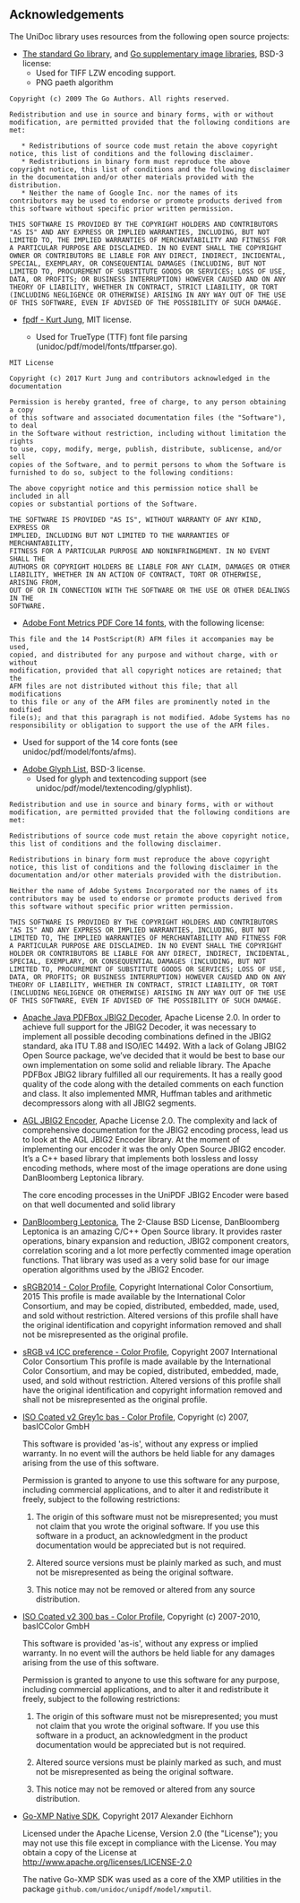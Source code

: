 Acknowledgements
----------------

The UniDoc library uses resources from the following open source projects:

* [The standard Go library](https://golang.org/pkg/#stdlib), 
and [Go supplementary image libraries](https://godoc.org/golang.org/x/image/tiff/lzw), BSD-3 license:
  - Used for TIFF LZW encoding support.
  - PNG paeth algorithm
  
```
Copyright (c) 2009 The Go Authors. All rights reserved.

Redistribution and use in source and binary forms, with or without
modification, are permitted provided that the following conditions are
met:

   * Redistributions of source code must retain the above copyright
notice, this list of conditions and the following disclaimer.
   * Redistributions in binary form must reproduce the above
copyright notice, this list of conditions and the following disclaimer
in the documentation and/or other materials provided with the
distribution.
   * Neither the name of Google Inc. nor the names of its
contributors may be used to endorse or promote products derived from
this software without specific prior written permission.

THIS SOFTWARE IS PROVIDED BY THE COPYRIGHT HOLDERS AND CONTRIBUTORS
"AS IS" AND ANY EXPRESS OR IMPLIED WARRANTIES, INCLUDING, BUT NOT
LIMITED TO, THE IMPLIED WARRANTIES OF MERCHANTABILITY AND FITNESS FOR
A PARTICULAR PURPOSE ARE DISCLAIMED. IN NO EVENT SHALL THE COPYRIGHT
OWNER OR CONTRIBUTORS BE LIABLE FOR ANY DIRECT, INDIRECT, INCIDENTAL,
SPECIAL, EXEMPLARY, OR CONSEQUENTIAL DAMAGES (INCLUDING, BUT NOT
LIMITED TO, PROCUREMENT OF SUBSTITUTE GOODS OR SERVICES; LOSS OF USE,
DATA, OR PROFITS; OR BUSINESS INTERRUPTION) HOWEVER CAUSED AND ON ANY
THEORY OF LIABILITY, WHETHER IN CONTRACT, STRICT LIABILITY, OR TORT
(INCLUDING NEGLIGENCE OR OTHERWISE) ARISING IN ANY WAY OUT OF THE USE
OF THIS SOFTWARE, EVEN IF ADVISED OF THE POSSIBILITY OF SUCH DAMAGE.
```


* [fpdf - Kurt Jung](https://github.com/jung-kurt/gofpdf), MIT license.

  - Used for TrueType (TTF) font file parsing (unidoc/pdf/model/fonts/ttfparser.go).
```
MIT License

Copyright (c) 2017 Kurt Jung and contributors acknowledged in the documentation

Permission is hereby granted, free of charge, to any person obtaining a copy
of this software and associated documentation files (the "Software"), to deal
in the Software without restriction, including without limitation the rights
to use, copy, modify, merge, publish, distribute, sublicense, and/or sell
copies of the Software, and to permit persons to whom the Software is
furnished to do so, subject to the following conditions:

The above copyright notice and this permission notice shall be included in all
copies or substantial portions of the Software.

THE SOFTWARE IS PROVIDED "AS IS", WITHOUT WARRANTY OF ANY KIND, EXPRESS OR
IMPLIED, INCLUDING BUT NOT LIMITED TO THE WARRANTIES OF MERCHANTABILITY,
FITNESS FOR A PARTICULAR PURPOSE AND NONINFRINGEMENT. IN NO EVENT SHALL THE
AUTHORS OR COPYRIGHT HOLDERS BE LIABLE FOR ANY CLAIM, DAMAGES OR OTHER
LIABILITY, WHETHER IN AN ACTION OF CONTRACT, TORT OR OTHERWISE, ARISING FROM,
OUT OF OR IN CONNECTION WITH THE SOFTWARE OR THE USE OR OTHER DEALINGS IN THE
SOFTWARE.
```

* [Adobe Font Metrics PDF Core 14 fonts](http://www.adobe.com/devnet/font.html), with the following license:
```
This file and the 14 PostScript(R) AFM files it accompanies may be used,
copied, and distributed for any purpose and without charge, with or without
modification, provided that all copyright notices are retained; that the
AFM files are not distributed without this file; that all modifications
to this file or any of the AFM files are prominently noted in the modified
file(s); and that this paragraph is not modified. Adobe Systems has no
responsibility or obligation to support the use of the AFM files.
```

  - Used for support of the 14 core fonts (see unidoc/pdf/model/fonts/afms).

* [Adobe Glyph List](https://github.com/adobe-type-tools/agl-aglfn), BSD-3 license.
  - Used for glyph and textencoding support (see unidoc/pdf/model/textencoding/glyphlist).

```
Redistribution and use in source and binary forms, with or without
modification, are permitted provided that the following conditions are
met:

Redistributions of source code must retain the above copyright notice,
this list of conditions and the following disclaimer.

Redistributions in binary form must reproduce the above copyright
notice, this list of conditions and the following disclaimer in the
documentation and/or other materials provided with the distribution.

Neither the name of Adobe Systems Incorporated nor the names of its
contributors may be used to endorse or promote products derived from
this software without specific prior written permission.

THIS SOFTWARE IS PROVIDED BY THE COPYRIGHT HOLDERS AND CONTRIBUTORS
"AS IS" AND ANY EXPRESS OR IMPLIED WARRANTIES, INCLUDING, BUT NOT
LIMITED TO, THE IMPLIED WARRANTIES OF MERCHANTABILITY AND FITNESS FOR
A PARTICULAR PURPOSE ARE DISCLAIMED. IN NO EVENT SHALL THE COPYRIGHT
HOLDER OR CONTRIBUTORS BE LIABLE FOR ANY DIRECT, INDIRECT, INCIDENTAL,
SPECIAL, EXEMPLARY, OR CONSEQUENTIAL DAMAGES (INCLUDING, BUT NOT
LIMITED TO, PROCUREMENT OF SUBSTITUTE GOODS OR SERVICES; LOSS OF USE,
DATA, OR PROFITS; OR BUSINESS INTERRUPTION) HOWEVER CAUSED AND ON ANY
THEORY OF LIABILITY, WHETHER IN CONTRACT, STRICT LIABILITY, OR TORT
(INCLUDING NEGLIGENCE OR OTHERWISE) ARISING IN ANY WAY OUT OF THE USE
OF THIS SOFTWARE, EVEN IF ADVISED OF THE POSSIBILITY OF SUCH DAMAGE.
```

* [Apache Java PDFBox JBIG2 Decoder](https://github.com/apache/pdfbox-jbig2), Apache License 2.0.
    In order to achieve full support for the JBIG2 Decoder, it was necessary to implement all possible decoding
    combinations defined in the JBIG2 standard, aka ITU T.88 and ISO/IEC 14492.
    With a lack of Golang JBIG2 Open Source package, we’ve decided that it would be best to base our own implementation
    on some solid and reliable library.
    The Apache PDFBox JBIG2 library fulfilled all our requirements. It has a really good quality of the code along with
    the detailed comments on each function and class. It also implemented  MMR, Huffman tables and arithmetic
    decompressors along with all JBIG2 segments.

* [AGL JBIG2 Encoder](https://github.com/agl/jbig2enc), Apache License 2.0.
    The complexity and lack of comprehensive documentation for the JBIG2 encoding process, lead us to look at the
    AGL JBIG2 Encoder library. At the moment of implementing our encoder it was the only Open Source JBIG2 encoder.
    It’s a C++ based library that implements both lossless and lossy encoding methods, where most of the image
    operations are done using DanBloomberg Leptonica library.

    The core encoding processes in the UniPDF JBIG2 Encoder were based on that well documented and solid library


* [DanBloomberg Leptonica](https://github.com/DanBloomberg/leptonica), The 2-Clause BSD License,
    DanBloomberg Leptonica is an amazing C/C++ Open Source library. It provides raster operations, binary expansion and
    reduction, JBIG2 component creators, correlation scoring and a lot more perfectly commented image operation functions.
    That library was used as a very solid base for our image operation algorithms used by the JBIG2 Encoder.

* [sRGB2014 - Color Profile](http://www.color.org/srgbprofiles.xalter), Copyright International Color Consortium, 2015
    This profile is made available by the International Color Consortium, and may be copied,
    distributed, embedded, made, used, and sold without restriction. Altered versions of this
    profile shall have the original identification and copyright information removed and
    shall not be misrepresented as the original profile.

* [sRGB v4 ICC preference - Color Profile](http://www.color.org/srgbprofiles.xalter), Copyright 2007 International Color Consortium
    This profile is made available by the International Color Consortium, and may be copied,
    distributed, embedded, made, used, and sold without restriction. Altered versions of this
    profile shall have the original identification and copyright information removed and
    shall not be misrepresented as the original profile.
 
* [ISO Coated v2 Grey1c bas - Color Profile](https://www.colormanagement.org/en/isoprofile2009.html#ISOcoated_v2_grey1c_bas), 
    Copyright (c) 2007, basICColor GmbH
    
    This software is provided 'as-is', without any express or implied
    warranty. In no event will the authors be held liable for any damages
    arising from the use of this software.
    
    Permission is granted to anyone to use this software for any purpose,
    including commercial applications, and to alter it and redistribute it
    freely, subject to the following restrictions:
    
    1. The origin of this software must not be misrepresented; you must  
       not
       claim that you wrote the original software. If you use this software
       in a product, an acknowledgment in the product documentation would be
       appreciated but is not required.
    
    2. Altered source versions must be plainly marked as such, and must  
       not be
       misrepresented as being the original software.
    
    3. This notice may not be removed or altered from any source
       distribution.

* [ISO Coated v2 300 bas - Color Profile](https://www.colormanagement.org/en/isoprofile2009.html#ISOcoated_v2_300_bas), 
    Copyright (c) 2007-2010, basICColor GmbH
    
    This software is provided 'as-is', without any express or implied
    warranty. In no event will the authors be held liable for any damages
    arising from the use of this software.
    
    Permission is granted to anyone to use this software for any purpose,
    including commercial applications, and to alter it and redistribute it
    freely, subject to the following restrictions:
    
    1. The origin of this software must not be misrepresented; you must  
       not
       claim that you wrote the original software. If you use this software
       in a product, an acknowledgment in the product documentation would be
       appreciated but is not required.
    
    2. Altered source versions must be plainly marked as such, and must  
       not be
       misrepresented as being the original software.
    
    3. This notice may not be removed or altered from any source
       distribution.

* [Go-XMP Native SDK](https://github.com/trimmer-io/go-xmp), Copyright 2017 Alexander Eichhorn

  Licensed under the Apache License, Version 2.0 (the "License");
  you may not use this file except in compliance with the License.
  You may obtain a copy of the License at
  http://www.apache.org/licenses/LICENSE-2.0

  The native Go-XMP SDK was used as a core of the XMP utilities in the package 
  `github.com/unidoc/unipdf/model/xmputil`.   